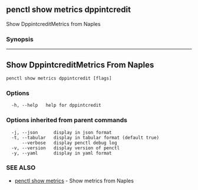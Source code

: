 ## penctl show metrics dppintcredit

Show DppintcreditMetrics from Naples

### Synopsis



---------------------------------
 Show DppintcreditMetrics From Naples 
---------------------------------


```
penctl show metrics dppintcredit [flags]
```

### Options

```
  -h, --help   help for dppintcredit
```

### Options inherited from parent commands

```
  -j, --json      display in json format
  -t, --tabular   display in tabular format (default true)
      --verbose   display penctl debug log
  -v, --version   display version of penctl
  -y, --yaml      display in yaml format
```

### SEE ALSO
* [penctl show metrics](penctl_show_metrics.md)	 - Show metrics from Naples

